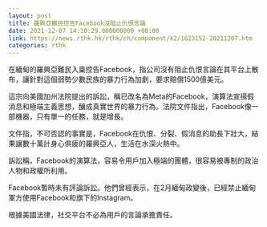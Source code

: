 ```yaml
---
layout: post
title: 羅興亞難民控告Facebook沒阻止仇恨言論
date: 2021-12-07 14:10:29.000000000 +08:00
link: https://news.rthk.hk/rthk/ch/component/k2/1623152-20211207.htm
categories: rthk
---
```


在緬甸的羅興亞難民入稟控告Facebook，指公司沒有阻止仇恨言論在其平台上散布，讓針對這個弱勢少數民族的暴力行為加劇，要求賠償1500億美元。

這宗向美國加州法院提出的訴訟，稱已改名為Meta的Facebook，演算法宣揚假消息和極端主義思想，釀成真實世界的暴力行為。法院文件指出，Facebook像一部機器，只有單一的任務，就是增長。

文件指，不可否認的事實是，Facebook在仇恨、分裂、假消息的助長下壯大，結果讓數十萬計身心俱疲的羅興亞人，生活在水深火熱中。

訴訟稱，Facebook的演算法，容易令用戶加入極端的團體，很容易被專制的政治人物和政權所利用。

Facebook暫時未有評論訴訟。他們曾經表示，在2月緬甸政變後，已經禁止緬甸軍方使用Facebook和旗下的Instagram。 

根據美國法律，社交平台不必為用戶的言論承擔責任。

